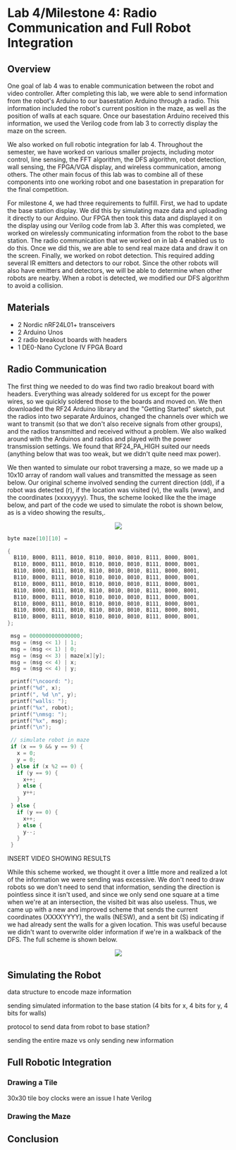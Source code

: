 # Lab 4/Milestone 4: Radio Communication and Full Robot Integration

## Overview
One goal of lab 4 was to enable communication between the robot and video controller. After completing this lab, we were able to send information from the robot's Arduino to our basestation Arduino through a radio. This information included the robot's current position in the maze, as well as the position of walls at each square. Once our basestation Arduino received this information, we used the Verilog code from lab 3 to correctly display the maze on the screen.

We also worked on full robotic integration for lab 4. Throughout the semester, we have worked on various smaller projects, including motor control, line sensing, the FFT algorithm, the DFS algorithm, robot detection, wall sensing, the FPGA/VGA display, and wireless communication, among others. The other main focus of this lab was to combine all of these components into one working robot and one basestation in preparation for the final competition.

For milestone 4, we had three requirements to fulfill. First, we had to update the base station display. We did this by simulating maze data and uploading it directly to our Arduino. Our FPGA then took this data and displayed it on the display using our Verilog code from lab 3. After this was completed, we worked on wirelessly communicating information from the robot to the base station. The radio communication that we worked on in lab 4 enabled us to do this. Once we did this, we are able to send real maze data and draw it on the screen. Finally, we worked on robot detection. This required adding several IR emitters and detectors to our robot. Since the other robots will also have emitters and detectors, we will be able to determine when other robots are nearby. When a robot is detected, we modified our DFS algorithm to avoid a collision.

## Materials
 * 2 Nordic nRF24L01+ transceivers
 * 2 Arduino Unos
 * 2 radio breakout boards with headers
 * 1 DE0-Nano Cyclone IV FPGA Board
 
## Radio Communication
The first thing we needed to do was find two radio breakout board with headers. Everything was already soldered for us except for the power wires, so we quickly soldered those to the boards and moved on. We then downloaded the RF24 Arduino library and the "Getting Started" sketch, put the radios into two separate Arduinos, changed the channels over which we want to transmit (so that we don't also receive signals from other groups), and the radios transmitted and received without a problem. We also walked around with the Arduinos and radios and played with the power transmission settings. We found that RF24_PA_HIGH suited our needs (anything below that was too weak, but we didn't quite need max power). 

We then wanted to simulate our robot traversing a maze, so we made up a 10x10 array of random wall values and transmitted the message as seen below. Our original scheme involved sending the current direction (dd), if a robot was detected (r), if the location was visited (v), the walls (www), and the coordinates (xxxxyyyy). Thus, the scheme looked like the the image below, and part of the code we used to simulate the robot is shown below, as is a video showing the results,.

<p align="center">
  <img src="https://pages.github.coecis.cornell.edu/jg925/ece3400-2019-team10/labs/lab4/OldScheme.png">
</p>

```c
byte maze[10][10] =

{
  B110, B000, B111, B010, B110, B010, B010, B111, B000, B001,
  B110, B000, B111, B010, B110, B010, B010, B111, B000, B001,
  B110, B000, B111, B010, B110, B010, B010, B111, B000, B001,
  B110, B000, B111, B010, B110, B010, B010, B111, B000, B001,
  B110, B000, B111, B010, B110, B010, B010, B111, B000, B001,
  B110, B000, B111, B010, B110, B010, B010, B111, B000, B001,
  B110, B000, B111, B010, B110, B010, B010, B111, B000, B001,
  B110, B000, B111, B010, B110, B010, B010, B111, B000, B001,
  B110, B000, B111, B010, B110, B010, B010, B111, B000, B001,
  B110, B000, B111, B010, B110, B010, B010, B111, B000, B001,
};

 msg = 0000000000000000;
 msg = (msg << 1) | 1;
 msg = (msg << 1) | 0;
 msg = (msg << 3) | maze[x][y];
 msg = (msg << 4) | x;
 msg = (msg << 4) | y;

 printf("\ncoord: ");
 printf("%d", x);
 printf(", %d \n", y);
 printf("walls: ");
 printf("%x", robot);
 printf("\nmsg: ");
 printf("%x", msg);
 printf("\n");

 // simulate robot in maze
 if (x == 9 && y == 9) {
   x = 0;
   y = 0;
 } else if (x %2 == 0) {
   if (y == 9) {
     x++;
   } else {
     y++;
   }
 } else {
   if (y == 0) {
     x++;
   } else {
     y--;
   }
 } 
```

INSERT VIDEO SHOWING RESULTS

While this scheme worked, we thought it over a little more and realized a lot of the information we were sending was excessive. We don't need to draw robots so we don't need to send that information, sending the direction is pointless since it isn't used, and since we only send one square at a time when we're at an intersection, the visited bit was also useless. Thus, we came up with a new and improved scheme that sends the current coordinates (XXXXYYYY), the walls (NESW), and a sent bit (S) indicating if we had already sent the walls for a given location. This was useful because we didn't want to overwrite older information if we're in a walkback of the DFS. The full scheme is shown below.

<p align="center">
  <img src="https://pages.github.coecis.cornell.edu/jg925/ece3400-2019-team10/labs/lab4/NewScheme.png">
</p>
 
## Simulating the Robot
data structure to encode maze information

sending simulated information to the base station (4 bits for x, 4 bits for y, 4 bits for walls)

protocol to send data from robot to base station?

sending the entire maze vs only sending new information

## Full Robotic Integration

### Drawing a Tile

30x30 tile boy
clocks were an issue
I hate Verilog

### Drawing the Maze

## Conclusion
